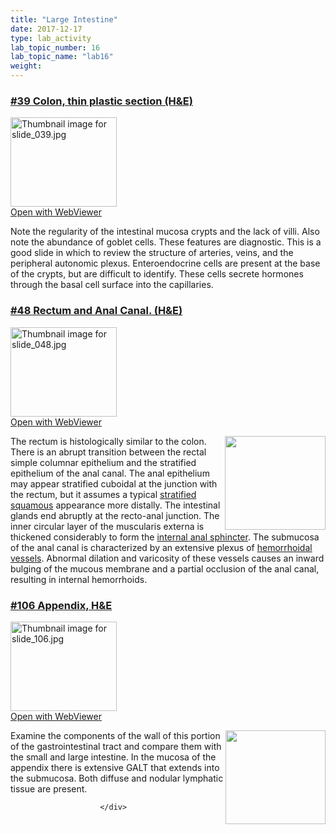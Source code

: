 ```yaml
---
title: "Large Intestine"
date: 2017-12-17
type: lab_activity
lab_topic_number: 16
lab_topic_name: "lab16"
weight: 
---
```

<div class="entrybody">
						<h3><u>#39 Colon, thin plastic section (H&amp;E)</u></h3>

<div class="thumbnail"> <a href="http://virtualslides.cumc.columbia.edu/39.svs/view.apml?" target="_blank"><img alt="Thumbnail image for slide_039.jpg" src="http://histologylab.ccnmtl.columbia.edu/assets/images/slide_039-thumb-170x143-1479.jpg" width="170" height="143" class="mt-image-left"></a><br><a href="http://virtualslides.cumc.columbia.edu/39.svs/view.apml?" target="_blank">Open with WebViewer</a> </div>

<p>Note the regularity of the intestinal mucosa crypts and the lack of villi. Also note the abundance of goblet cells. These features are diagnostic. This is a good slide in which to review the structure of arteries, veins, and the peripheral autonomic plexus.  Enteroendocrine cells are present at the base of the crypts, but are difficult to identify. These cells secrete hormones through the basal cell surface into the capillaries.</p>

<h3><u>#48 Rectum and Anal Canal. (H&amp;E)</u></h3>

<div class="thumbnail"> <a href="http://virtualslides.cumc.columbia.edu/48.svs/view.apml?" target="_blank"><img alt="Thumbnail image for slide_048.jpg" src="http://histologylab.ccnmtl.columbia.edu/assets/images/slide_048-thumb-170x143-1497.jpg" width="170" height="143" class="mt-image-left"></a><br><a href="http://virtualslides.cumc.columbia.edu/48.svs/view.apml?" target="_blank">Open with WebViewer</a> </div>

<p><img src="http://histologylab.ccnmtl.columbia.edu/assets/images/48%20rectum%20and%20anal%20canal.jpg" style="width:161px; height:150px; float:right;">The rectum is histologically similar to the colon. There is an abrupt transition between the rectal simple columnar epithelium and the stratified epithelium of the anal canal.  The anal epithelium may appear stratified cuboidal at the junction with the rectum, but it assumes a typical <u>stratified squamous</u> appearance more distally.  The intestinal glands end abruptly at the recto-anal junction.  The inner circular layer of the muscularis externa is thickened considerably to form the <u>internal anal sphincter</u>.  The submucosa of the anal canal is characterized by an extensive plexus of <u>hemorrhoidal vessels</u>.  Abnormal dilation and varicosity of these vessels causes an inward bulging of the mucous membrane and a partial occlusion of the anal canal, resulting in internal hemorrhoids.</p>

<h3><u>#106 Appendix, <span class="caps">H&amp;E</span></u></h3>

<div class="thumbnail"> <a href="http://virtualslides.cumc.columbia.edu/106.svs/view.apml?" target="_blank"><img alt="Thumbnail image for slide_106.jpg" src="http://histologylab.ccnmtl.columbia.edu/assets/images/slide_106-thumb-170x143-1638.jpg" width="170" height="143" class="mt-image-left"></a><br><a href="http://virtualslides.cumc.columbia.edu/106.svs/view.apml?" target="_blank">Open with WebViewer</a> </div>

<p><img src="http://histologylab.ccnmtl.columbia.edu/assets/images/106%20appendix.jpg" style="width:160px; height:150px; float:right;">Examine the components of the wall of this portion of the gastrointestinal tract and compare them with the small and large intestine. In the mucosa of the appendix there is extensive <span class="caps">GALT </span>that extends into the submucosa. Both diffuse and nodular lymphatic tissue are present.</p>
						
						
						</div>